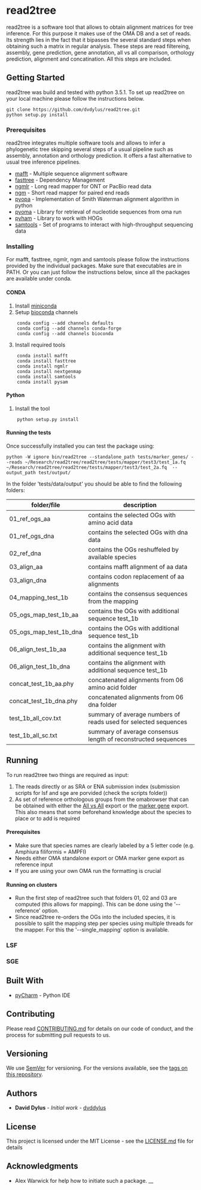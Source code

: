 # read2tree 

read2tree is a software tool that allows to obtain alignment matrices for tree inference. For this purpose it makes use of the OMA DB and a set of reads. Its strength lies in the fact that it bipasses the several standard steps when obtaining such a matrix in regular analysis. These steps are read filtereing, assembly, gene prediction, gene annotation, all vs all comparison, orthology prediction, alignment and concatination. All this steps are included.

## Getting Started

read2tree was build and tested with python 3.5.1. To set up read2tree on your local machine please follow the instructions below.
```
git clone https://github.com/dvdylus/read2tree.git
python setup.py install
```
### Prerequisites

read2tree integrates multiple software tools and allows to infer a phylogenetic tree skipping several steps of a usual pipeline such as assembly, annotation and orthology prediction. It offers a fast alternative to usual tree inference pipelines.

* [mafft](http://mafft.cbrc.jp/alignment/software/) - Multiple sequence alignment software
* [fasttree](http://www.microbesonline.org/fasttree/) - Dependency Management
* [ngmlr](https://github.com/philres/ngmlr) - Long read mapper for ONT or PacBio read data
* [ngm](https://github.com/Cibiv/NextGenMap) - Short read mapper for paired end reads
* [pyopa](...) - Implementation of Smith Waterman alignment algorithm in python
* [pyoma](...) - Library for retrieval of nucleotide sequences from oma run
* [pyham](...) - Library to work with HOGs
* [samtools](http://www.htslib.org/download/) - Set of programs to interact with high-throughput sequencing data

### Installing
    
For mafft, fasttree, ngmlr, ngm and samtools please follow the instructions provided by the individual packages.
Make sure that executables are in PATH. Or you can just follow the instructions below, since all the packages are available under conda.

#### CONDA

1. Install [miniconda](https://conda.io/miniconda.html)
2. Setup [bioconda](https://bioconda.github.io/) channels
```
    conda config --add channels defaults
    conda config --add channels conda-forge
    conda config --add channels bioconda
```
3. Install required tools
```
    conda install mafft
    conda install fasttree
    conda install ngmlr
    conda install nextgenmap
    conda install samtools
    conda install pysam
```

#### Python

1. Install the tool
```
    python setup.py install
```


#### Running the tests

Once successfully installed you can test the package using:
```
python -W ignore bin/read2tree --standalone_path tests/marker_genes/ --reads ~/Research/read2tree/read2tree/tests/mapper/test3/test_1a.fq ~/Research/read2tree/read2tree/tests/mapper/test3/test_2a.fq  --output_path test/output/

```
In the folder 'tests/data/output' you should be able to find the following folders:

| folder/file  | description           | 
| ------------- |-------------|
| 01_ref_ogs_aa | contains the selected OGs with amino acid data | 
| 01_ref_ogs_dna | contains the selected OGs with dna data |
| 02_ref_dna | contains the OGs reshuffeled by available species | 
| 03_align_aa | contains mafft alignment of aa data|
| 03_align_dna | contains codon replacement of aa alignments|
| 04_mapping_test_1b |contains the consensus sequences from the mapping|
| 05_ogs_map_test_1b_aa | contains the OGs with additional sequence test_1b|
| 05_ogs_map_test_1b_dna | contains the OGs with additional sequence test_1b|
| 06_align_test_1b_aa | contains the alignment with additional sequence test_1b|
| 06_align_test_1b_dna | contains the alignment with additional sequence test_1b|
| concat_test_1b_aa.phy | concatenated alignments from 06 amino acid folder|
| concat_test_1b_dna.phy| concatenated alignments from 06 dna folder|
| test_1b_all_cov.txt | summary of average numbers of reads used for selected sequences|
| test_1b_all_sc.txt | summary of average consensus length of reconstructed sequences|

## Running 

To run read2tree two things are required as input:
1) The reads directly or as SRA or ENA submission index (submission scripts for lsf and sge are porvided (check the scripts folder))
2) As set of reference orthologous groups from the omabrowser that can be obtained with either the [All vs All](https://omabrowser.org/oma/export/) export or the [marker gene](https://omabrowser.org/oma/export_markers) export. This also means that some beforehand knowledge about the species to place or to add is required


#### Prerequisites

* Make sure that species names are clearly labeled by a 5 letter code (e.g. Amphiura filiformis = AMPFI)
* Needs either OMA standalone export or OMA marker gene export as reference input
* If you are using your own OMA run the formatting is crucial


#### Running on clusters

* Run the first step of read2tree such that folders 01, 02 and 03 are computed (this allows for mapping). This can be done using the '--reference' option.
* Since read2tree re-orders the OGs into the included species, it is possible to split the mapping step per species using multiple threads for the mapper. For this the '--single_mapping' option is available.

### LSF


### SGE

## Built With

* [pyCharm](https://www.jetbrains.com/pycharm) - Python IDE

## Contributing

Please read [CONTRIBUTING.md](https://gist.github.com/PurpleBooth/b24679402957c63ec426) for details on our code of conduct, and the process for submitting pull requests to us.

## Versioning

We use [SemVer](http://semver.org/) for versioning. For the versions available, see the [tags on this repository](https://github.com/your/project/tags). 

## Authors

* **David Dylus** - *Initial work* - [dvddylus](https://github.com/dvdylus)

## License

This project is licensed under the MIT License - see the [LICENSE.md](LICENSE.md) file for details

## Acknowledgments

* Alex Warwick for help how to initiate such a package.
__
